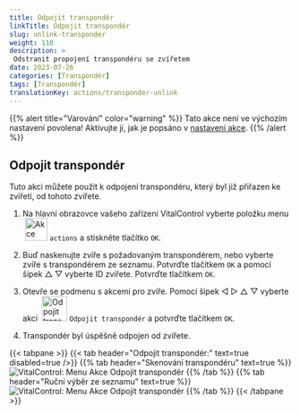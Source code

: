 ```yaml
---
title: Odpojit transpondér
linkTitle: Odpojit transpondér
slug: unlink-transponder
weight: 110
description: >
 Odstranit propojení transpondéru se zvířetem
date: 2023-07-26
categories: [Transpondér]
tags: [Transpondér]
translationKey: actions/transponder-unlink
---
```

{{% alert title="Varování" color="warning" %}}
Tato akce není ve výchozím nastavení povolena! Aktivujte ji, jak je popsáno v [nastavení akce](../settings/).
{{% /alert %}}

## Odpojit transpondér

Tuto akci můžete použít k odpojení transpondéru, který byl již přiřazen ke zvířeti, od tohoto zvířete.

1. Na hlavní obrazovce vašeho zařízení VitalControl vyberte položku menu &nbsp;<img src="/icons/actions.svg" width="40" align="bottom" alt="Akce" /> `actions` a stiskněte tlačítko `OK`.

2. Buď naskenujte zvíře s požadovaným transpondérem, nebo vyberte zvíře s transpondérem ze seznamu. Potvrďte tlačítkem `OK` a pomocí šipek △ ▽ vyberte ID zvířete. Potvrďte tlačítkem `OK`.

3. Otevře se podmenu s akcemi pro zvíře. Pomocí šipek ◁ ▷ △ ▽ vyberte akci &nbsp;<img src="/icons/actions/unlink-transponder.svg" width="45" align="bottom" alt="Odpojit transpondér" /> `Odpojit transpondér` a potvrďte tlačítkem `OK`.

4. Transpondér byl úspěšně odpojen od zvířete.

{{< tabpane >}}
{{< tab header="Odpojit transpondér:" text=true disabled=true />}}
{{% tab header="Skenování transpondéru" text=true %}}
![VitalControl: Menu Akce Odpojit transpondér](../images/unlinktransponder-scan.png "Odpojit transpondér")
{{% /tab %}}
{{% tab header="Ruční výběr ze seznamu" text=true %}}
![VitalControl: Menu Akce Odpojit transpondér](../images/unlinktransponder.png "Odpojit transpondér")
{{% /tab %}}
{{< /tabpane >}}

